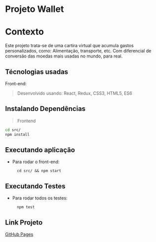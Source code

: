 # Projeto Wallet

# Contexto
Este projeto trata-se de uma cartira virtual que acumula gastos personalizados, como: Alimentação, transporte, etc. Com diferencial de conversão das moedas mais usadas no mundo, para real.

## Técnologias usadas

Front-end:
> Desenvolvido usando: React, Redux, CSS3, HTML5, ES6


## Instalando Dependências

> Frontend
```bash
cd src/
npm install
``` 
## Executando aplicação

* Para rodar o front-end:

  ```
    cd src/ && npm start
  ```

## Executando Testes

* Para rodar todos os testes:

  ```
    npm test
  ```
## Link Projeto
[GitHub Pages](https://guilhermerocha1.github.io/wallet-redux/)
